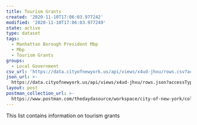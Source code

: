 ```yaml
---
title: Tourism Grants
created: '2020-11-10T17:06:03.977242'
modified: '2020-11-10T17:06:03.977249'
state: active
type: dataset
tags:
  - Manhattan Borough President Mbp
  - Mbp
  - Tourism Grants
groups:
  - Local Government
csv_url: 'https://data.cityofnewyork.us/api/views/x4ud-jhxu/rows.csv?accessType=DOWNLOAD'
json_url: >-
  https://data.cityofnewyork.us/api/views/x4ud-jhxu/rows.json?accessType=DOWNLOAD
layout: post
postman_collection_url: >-
  https://www.postman.com/thedaydasource/workspace/city-of-new-york/collection/15909983-b4ea3673-83b9-46f0-a7af-01a55f842bde
---
```

This list contains information on tourism grants
